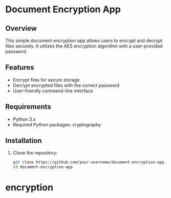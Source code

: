 # Document Encryption App

## Overview
This simple document encryption app allows users to encrypt and decrypt files securely. It utilizes the AES encryption algorithm with a user-provided password.

## Features
- Encrypt files for secure storage
- Decrypt encrypted files with the correct password
- User-friendly command-line interface

## Requirements
- Python 3.x
- Required Python packages: cryptography

## Installation
1. Clone the repository:
   ```bash
   git clone https://github.com/your-username/document-encryption-app.git
   cd document-encryption-app
# encryption
